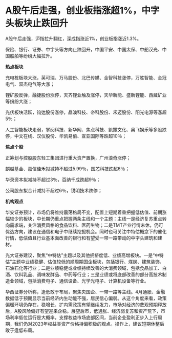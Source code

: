 # A股午后走强，创业板指涨超1%，中字头板块止跌回升

A股午后走强，沪指拉升翻红，深成指涨近1%，创业板指涨近1.3%。

保险、银行、证券、中字头等方向止跌回升，中国平安、中国太保、中船汉光、中国船舶等纷纷大幅拉升。

**热点板块**

充电桩板块大涨，英可瑞、万马股份、北巴传媒、金智科技涨停，万胜智能、金冠电气、双杰电气等大涨；

锂矿股反弹，融捷股份涨停，天齐锂业触及涨停，天华新能、盛新锂能、西藏矿业等纷纷大涨；

光伏板块活跃，钧达股份涨停，晶澳科技、帝科股份、禾迈股份、阳光电源等涨超5％；

人工智能板块走弱，掌阅科技、新华网、焦点科技、凯撒文化、奥飞娱乐等多股跌停，中文在线、汉仪股份、华凯易佰、宣亚国际等跌超10％；

**焦点个股**

正筹划与控股股东轻工集团进行重大资产置换，广州浪奇涨停；

麒越基金、嘉信佳禾拟减持不超过5.99％，国芯科技跌超6％；

华录资本拟减持不超过3％，百纳千成跌超9％；

公司股东拟合计减持不超过6％，锐明技术跌停；

**机构观点**

华安证券预计，市场仍将维持震荡格局不变，配置上短期着重把握低估值、前期涨幅较少的板块，中长期仍重点把握两条主线和一个主题：主线一是经济复苏重点转向需求端，关注消费风格的食品饮料、医药生物；二是TMT产业行情未休，仍可优选方向，建议在通信和电子中继续挖掘机会。同时也可关注中特估概念下的催化行情，低估值且行业基本面改善的银行和有望受一带一路带动的中字头建筑和建材。

光大证券建议，聚焦“中特估”主题以及其他拥挤度低、业绩高增板块。一是“中特估”主题中业绩稳健、估值较低的顺周期国企板块，包括银行、煤炭、建筑装饰、石油石化等行业；二是业绩稳健或业绩持续改善的大消费领域，包括食品加工、白酒、饮料乳品、调味发酵品、中药等行业；三是业绩或将底部改善的部分高技术制造业领域，包括消费电子、通信设备、光学光电子、计算机设备等行业。

华西证券分析称，逢低敢于布局，聚焦央国企、一带一路等主线。4月通胀、金融数据低于预期显示当前经济内生动能不强，居民信心偏弱。从这个角度来看，政策偏暖环境仍存在，稳增长、扩内需政策有望继续发力，市场对经济的悲观预期释放后，A股风险偏好有望迎来企稳。展望后市，低通胀、经济弱复苏和资产荒下，市场利率低位运行是大概率，支撑权益市场底部区间，当前企业盈利正步入上行周期，我们仍对2023年权益类资产价格持偏积极的观点。操作上，建议短期休整后敢于逢低布局。

